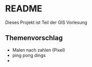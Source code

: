 # README
Dieses Projekt ist Teil der GIS Vorlesung

## Themenvorschlag
- Malen nach zahlen (Pixel)
- ping pong dings
- 